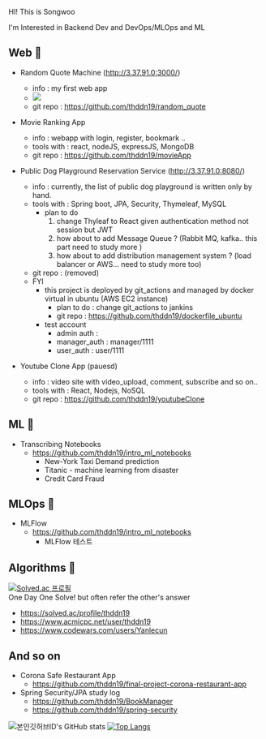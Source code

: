 HI! This is Songwoo

I'm Interested in Backend Dev and DevOps/MLOps and ML


Web 🐥
- 
- Random Quote Machine  (http://3.37.91.0:3000/)
  - info : my first web app
  - <img src="https://img.shields.io/badge/React-20232A?style=for-the-badge&logo=react&logoColor=61DAFB"/>
  - git repo : https://github.com/thddn19/random_quote
  
- Movie Ranking App<br>
  - info : webapp with login, register, bookmark ..
  - tools with : react, nodeJS, expressJS, MongoDB
  - git repo : https://github.com/thddn19/movieApp 

 
- Public Dog Playground Reservation Service (http://3.37.91.0:8080/)
  - info : currently, the list of public dog playground is written only by hand.
  - tools with : Spring boot, JPA, Security, Thymeleaf, MySQL
    - plan to do
      1. change Thyleaf to React given authentication method not session but JWT
      2. how about to add Message Queue ? (Rabbit MQ, kafka.. this part need to study more )
      3. how about to add distribution management system ? (load balancer or AWS... need to study more too)
  - git repo : (removed)
  - FYI
    - this project is deployed by git_actions and managed by docker virtual in ubuntu (AWS EC2 instance)
      - plan to do : change git_actions to jankins 
      - git repo : https://github.com/thddn19/dockerfile_ubuntu
    - test account
      - admin auth : 
      - manager_auth : manager/1111
      - user_auth : user/1111

 - Youtube Clone App (pauesd)
   - info : video site with video_upload, comment, subscribe and so on..
   - tools with : React, Nodejs, NoSQL
   - git repo : https://github.com/thddn19/youtubeClone

ML 🐣
- 
- Transcribing Notebooks
  - https://github.com/thddn19/intro_ml_notebooks
    - New-York Taxi Demand prediction 
    - Titanic - machine learning from disaster
    - Credit Card Fraud

MLOps 🐣
-
- MLFlow
  - https://github.com/thddn19/intro_ml_notebooks
    - MLFlow 테스트

Algorithms 🐣
-
[![Solved.ac 프로필](http://mazassumnida.wtf/api/v2/generate_badge?boj=thddn19)](https://solved.ac/thddn19) <br>
One Day One Solve! but often refer the other's answer 
- https://solved.ac/profile/thddn19
- https://www.acmicpc.net/user/thddn19
- https://www.codewars.com/users/Yanlecun

And so on
-
- Corona Safe Restaurant App
  - https://github.com/thddn19/final-project-corona-restaurant-app
- Spring Security/JPA study log
  - https://github.com/thddn19/BookManager
  - https://github.com/thddn19/spring-security

![본인깃허브ID's GitHub stats](https://github-readme-stats.vercel.app/api?username=yanlecun&show_icons=true&theme=dark)
[![Top Langs](https://github-readme-stats.vercel.app/api/top-langs/?username=yanlecun&layout=compact&theme=dark&langs_count=8)](https://github.com/yanlecun/github-readme-stats)
